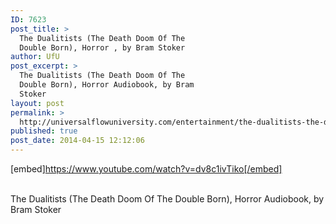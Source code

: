 ```yaml
---
ID: 7623
post_title: >
  The Dualitists (The Death Doom Of The
  Double Born), Horror , by Bram Stoker
author: UfU
post_excerpt: >
  The Dualitists (The Death Doom Of The
  Double Born), Horror Audiobook, by Bram
  Stoker
layout: post
permalink: >
  http://universalflowuniversity.com/entertainment/the-dualitists-the-death-doom-of-the-double-born-horror-by-bram-stoker/
published: true
post_date: 2014-04-15 12:12:06
---
```

[embed]https://www.youtube.com/watch?v=dv8c1ivTiko[/embed]</br></br>
<p>The Dualitists (The Death Doom Of The Double Born), Horror Audiobook, by Bram Stoker</p>